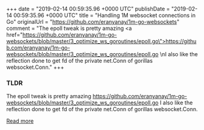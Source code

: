 +++
date = "2019-02-14 00:59:35.96 +0000 UTC"
publishDate = "2019-02-14 00:59:35.96 +0000 UTC"
title = "Handling 1M websocket connections in Go"
originalUrl = "https://github.com/eranyanay/1m-go-websockets"
comment = "The epoll tweak is pretty amazing <a href=\"https://github.com/eranyanay/1m-go-websockets/blob/master/3_optimize_ws_goroutines/epoll.go\">https://github.com/eranyanay/1m-go-websockets/blob/master/3_optimize_ws_goroutines/epoll.go</a> \nI also like the reflection done to get fd of the private net.Conn of gorillas websocket.Conn."
+++

### TLDR

The epoll tweak is pretty amazing <a href="https://github.com/eranyanay/1m-go-websockets/blob/master/3_optimize_ws_goroutines/epoll.go">https://github.com/eranyanay/1m-go-websockets/blob/master/3_optimize_ws_goroutines/epoll.go</a> 
I also like the reflection done to get fd of the private net.Conn of gorillas websocket.Conn.

[Read more](https://github.com/eranyanay/1m-go-websockets)
